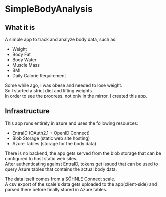 # SimpleBodyAnalysis

## What it is

A simple app to track and analyze body data, such as:

- Weight
- Body Fat
- Body Water
- Muscle Mass
- BMI
- Daily Calorie Requirement

Some while ago, I was obese and needed to lose weight.  
So I started a strict diet and lifting weights.  
In order to see the progress, not only in the mirror, I created this app.

## Infrastructure

This app runs entirely in azure and uses the following resources:

- EntraID (OAuth2.1 + OpenID Connect)
- Blob Storage (static web site hosting)
- Azure Tables (storage for the body data)

There is no backend, the app gets served from the blob storage that can be configured to host static web sites.  
After authenticating against EntraID, tokens get issued that can be used to query Azure tables that contains the actual body data.  

The data itself comes from a SÖHNLE Connect scale.  
A csv export of the scale's data gets uploaded to the app(client-side) and parsed there before finally stored in Azure tables.
